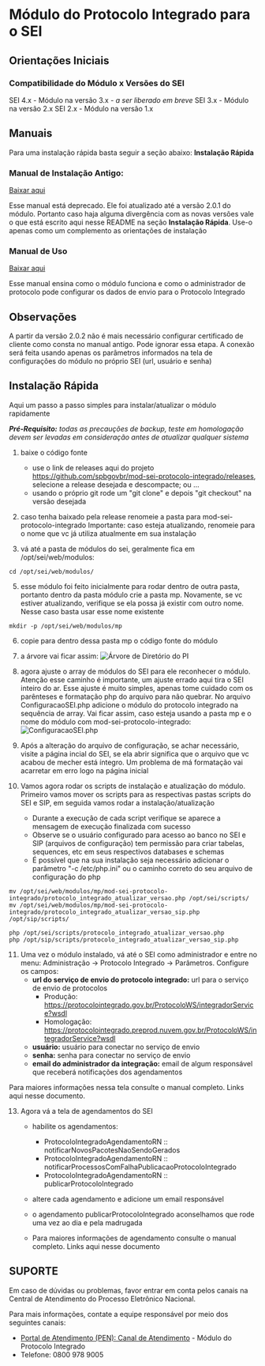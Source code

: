 # Módulo do Protocolo Integrado para o SEI

## Orientações Iniciais

### Compatibilidade do Módulo x Versões do SEI

SEI 4.x - Módulo na versão 3.x - *a ser liberado em breve*
SEI 3.x - Módulo na versão 2.x
SEI 2.x - Módulo na versão 1.x


## Manuais

Para uma instalação rápida basta seguir a seção abaixo: **Instalação Rápida**

### Manual de Instalação Antigo:
[Baixar aqui](docs/Manual_de_Instalacao_2.0.1.pdf)

Esse manual está deprecado. Ele foi atualizado até a versão 2.0.1 do módulo. Portanto caso haja alguma divergência com as novas versões vale o que está escrito aqui nesse README na seção **Instalação Rápida**. Use-o apenas como um complemento as orientações de instalação

### Manual de Uso
[Baixar aqui](docs/Manual_de_Uso.pdf)

Esse manual ensina como o módulo funciona e como o administrador de protocolo pode configurar os dados de envio para o Protocolo Integrado


## Observações

A partir da versão 2.0.2 não é mais necessário configurar certificado de cliente como consta no manual antigo. Pode ignorar essa etapa.
A conexão será feita usando apenas os parâmetros informados na tela de configurações do módulo no próprio SEI (url, usuário e senha)



## Instalação Rápida

Aqui um passo a passo simples para instalar/atualizar o módulo rapidamente

***Pré-Requisito:** todas as precauções de backup, teste em homologação devem ser levadas em consideração antes de atualizar qualquer sistema*

 1. baixe o código fonte
	 - use o link de releases aqui do projeto https://github.com/spbgovbr/mod-sei-protocolo-integrado/releases, selecione a release desejada e descompacte; ou ...
	 - usando o próprio git rode um "git clone" e depois "git checkout" na versão desejada
	 
 2. caso tenha baixado pela release renomeie a pasta para mod-sei-protocolo-integrado
	Importante: caso esteja atualizando, renomeie para o nome que vc já utiliza atualmente em sua instalação
	
 3. vá até a pasta de módulos do sei, geralmente fica em /opt/sei/web/modulos:
```
cd /opt/sei/web/modulos/
```
 
 5. esse módulo foi feito inicialmente para rodar dentro de outra pasta, portanto dentro da pasta módulo crie a pasta mp. Novamente, se vc estiver atualizando, verifique se ela possa já existir com outro nome. Nesse caso basta usar esse nome existente
```
mkdir -p /opt/sei/web/modulos/mp
```
  
 6. copie para dentro dessa pasta mp o código fonte do módulo
 
 7. a árvore vai ficar assim:
 ![Árvore de Diretório do PI](https://github.com/spbgovbr/mod-sei-protocolo-integrado/raw/master/docs/images/manualinstalacao_01.png)
 
 8. agora ajuste o array de módulos do SEI para ele reconhecer o módulo. Atenção esse caminho é importante, um ajuste errado aqui tira o SEI inteiro do ar. Esse ajuste é muito simples, apenas tome cuidado com os parênteses e formatação php do arquivo para não quebrar. 
 No arquivo ConfiguracaoSEI.php adicione o módulo do protocolo integrado na sequência de array. Vai ficar assim, caso esteja usando a pasta mp e o nome do módulo com mod-sei-protocolo-integrado:
 ![ConfiguracaoSEI.php](https://github.com/spbgovbr/mod-sei-protocolo-integrado/raw/master/docs/images/manualinstalacao_02.png)
 
 9. Após a alteração do arquivo de configuração, se achar necessário, visite a página incial do SEI, se ela abrir significa que o arquivo que vc acabou de mecher está íntegro. Um problema de má formatação vai acarretar em erro logo na página inicial
  
 10. Vamos agora rodar os scripts de instalação e atualização do módulo. Primeiro vamos mover os scripts para as respectivas pastas scripts do SEI e SIP, em seguida vamos rodar a instalação/atualização
 
	 - Durante a execução de cada script verifique se aparece a mensagem de execução finalizada com sucesso
	 - Observe se o usuário configurado para acesso ao banco no SEI e SIP (arquivos de configuração) tem permissão para criar tabelas, sequences, etc em seus respectivos databases e schemas
	 - É possível que na sua instalação seja necessário adicionar o parâmetro "-c /etc/php.ini" ou o caminho correto do seu arquivo de configuração do php
 
```
mv /opt/sei/web/modulos/mp/mod-sei-protocolo-integrado/protocolo_integrado_atualizar_versao.php /opt/sei/scripts/
mv /opt/sei/web/modulos/mp/mod-sei-protocolo-integrado/protocolo_integrado_atualizar_versao_sip.php /opt/sip/scripts/
``` 

```
php /opt/sei/scripts/protocolo_integrado_atualizar_versao.php
php /opt/sip/scripts/protocolo_integrado_atualizar_versao_sip.php
``` 

 
11. Uma vez o módulo instalado, vá até o SEI como administrador e entre no menu: Administração -> Protocolo Integrado -> Parâmetros. 
Configure os campos: 
	- **url do serviço de envio do protocolo integrado:** url para o serviço de envio de protocolos
		- Produção: https://protocolointegrado.gov.br/ProtocoloWS/integradorService?wsdl
		- Homologação: https://protocolointegrado.preprod.nuvem.gov.br/ProtocoloWS/integradorService?wsdl
	- **usuário:** usuário para conectar no serviço de envio
	- **senha:** senha para conectar no serviço de envio
	- **email do administrador da integração:** email de algum responsável que receberá notificações dos agendamentos

Para maiores informações nessa tela consulte o manual completo. Links aqui nesse documento.

 13. Agora vá a tela de agendamentos do SEI
	 - habilite os agendamentos: 
		 - ProtocoloIntegradoAgendamentoRN :: notificarNovosPacotesNaoSendoGerados
		 - ProtocoloIntegradoAgendamentoRN :: notificarProcessosComFalhaPublicacaoProtocoloIntegrado
		 - ProtocoloIntegradoAgendamentoRN :: publicarProtocoloIntegrado
	
	 - altere cada agendamento e adicione um email responsável
	 - o agendamento publicarProtocoloIntegrado aconselhamos que rode uma vez ao dia e pela madrugada
	 - Para maiores informações de agendamento consulte o manual completo. Links aqui nesse documento
	

## SUPORTE

Em caso de dúvidas ou problemas, favor entrar em conta pelos canais na Central de Atendimento do Processo Eletrônico Nacional.

Para mais informações, contate a equipe responsável por meio dos seguintes canais:

-   [Portal de Atendimento (PEN): Canal de Atendimento](https://portaldeservicos.economia.gov.br/)  - Módulo do Protocolo Integrado
-   Telefone: 0800 978 9005

